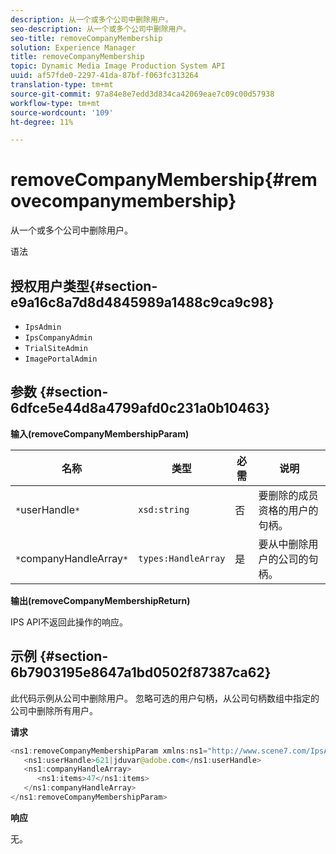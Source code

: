 ```yaml
---
description: 从一个或多个公司中删除用户。
seo-description: 从一个或多个公司中删除用户。
seo-title: removeCompanyMembership
solution: Experience Manager
title: removeCompanyMembership
topic: Dynamic Media Image Production System API
uuid: af57fde0-2297-41da-87bf-f063fc313264
translation-type: tm+mt
source-git-commit: 97a84e8e7edd3d834ca42069eae7c09c00d57938
workflow-type: tm+mt
source-wordcount: '109'
ht-degree: 11%

---
```



# removeCompanyMembership{#removecompanymembership}

从一个或多个公司中删除用户。

语法

## 授权用户类型{#section-e9a16c8a7d8d4845989a1488c9ca9c98}

* `IpsAdmin`
* `IpsCompanyAdmin`
* `TrialSiteAdmin`
* `ImagePortalAdmin`

## 参数 {#section-6dfce5e44d8a4799afd0c231a0b10463}

**输入(removeCompanyMembershipParam)**

| 名称 | 类型 | 必需 | 说明 |
|---|---|---|---|
| `*`userHandle`*` | `xsd:string` | 否 | 要删除的成员资格的用户的句柄。 |
| `*`companyHandleArray`*` | `types:HandleArray` | 是 | 要从中删除用户的公司的句柄。 |

**输出(removeCompanyMembershipReturn)**

IPS API不返回此操作的响应。

## 示例 {#section-6b7903195e8647a1bd0502f87387ca62}

此代码示例从公司中删除用户。 忽略可选的用户句柄，从公司句柄数组中指定的公司中删除所有用户。

**请求**

```java
<ns1:removeCompanyMembershipParam xmlns:ns1="http://www.scene7.com/IpsApi/xsd">
   <ns1:userHandle>621|jduvar@adobe.com</ns1:userHandle>
   <ns1:companyHandleArray>
      <ns1:items>47</ns1:items>
   </ns1:companyHandleArray>
</ns1:removeCompanyMembershipParam>
```

**响应**

无。
